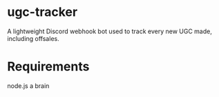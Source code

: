 # ugc-tracker
A lightweight Discord webhook bot used to track every new UGC made, including offsales.

# Requirements
node.js
a brain
